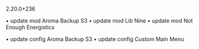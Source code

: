 2.20.0+236

• update mod Aroma Backup S3
• update mod Lib Nine
• update mod Not Enough Energistics

• update config Aroma Backup S3
• update config Custom Main Menu
